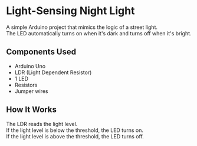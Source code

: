 # Light-Sensing Night Light

A simple Arduino project that mimics the logic of a street light.  
The LED automatically turns on when it's dark and turns off when it's bright.

## Components Used
- Arduino Uno
- LDR (Light Dependent Resistor)
- 1 LED
- Resistors
- Jumper wires

## How It Works
The LDR reads the light level.  
If the light level is below the threshold, the LED turns on.  
If the light level is above the threshold, the LED turns off.
